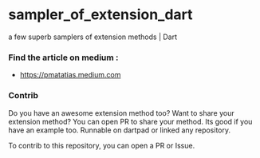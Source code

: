 # sampler_of_extension_dart

a few superb samplers of extension methods | Dart

### Find the article on medium :

- https://pmatatias.medium.com

### Contrib

Do you have an awesome extension method too?
Want to share your extension method?
You can open PR to share your method. Its good if you have an example too.
Runnable on dartpad or linked any repository.

To contrib to this repository, you can open a PR or Issue.
